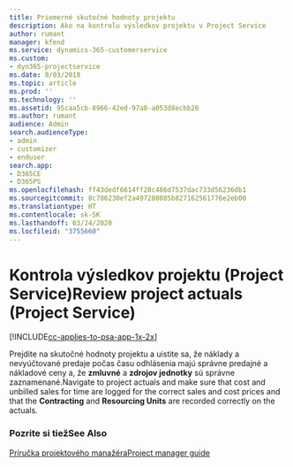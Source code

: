 ```yaml
---
title: Priemerné skutočné hodnoty projektu
description: Ako na kontrolu výsledkov projektu v Project Service
author: rumant
manager: kfend
ms.service: dynamics-365-customerservice
ms.custom:
- dyn365-projectservice
ms.date: 8/03/2018
ms.topic: article
ms.prod: ''
ms.technology: ''
ms.assetid: 95caa5cb-8966-42ed-97a8-a053d8ecbb26
ms.author: rumant
audience: Admin
search.audienceType:
- admin
- customizer
- enduser
search.app:
- D365CE
- D365PS
ms.openlocfilehash: ff43dedf6614ff28c486d7537dac733d56236db1
ms.sourcegitcommit: 8c786230ef2a497280885b827162561776e2eb00
ms.translationtype: HT
ms.contentlocale: sk-SK
ms.lasthandoff: 03/24/2020
ms.locfileid: "3755660"
---
```

# <a name="review-project-actuals-project-service"></a><span data-ttu-id="19e2b-103">Kontrola výsledkov projektu (Project Service)</span><span class="sxs-lookup"><span data-stu-id="19e2b-103">Review project actuals (Project Service)</span></span>

[!INCLUDE[cc-applies-to-psa-app-1x-2x](../includes/cc-applies-to-psa-app-1x-2x.md)]

<span data-ttu-id="19e2b-104">Prejdite na skutočné hodnoty projektu a uistite sa, že náklady a nevyúčtované predaje počas času odhlásenia majú správne predajné a nákladové ceny a, že **zmluvné** a **zdrojov jednotky** sú správne zaznamenané.</span><span class="sxs-lookup"><span data-stu-id="19e2b-104">Navigate to project actuals and make sure that cost and unbilled sales for time are logged for the correct sales and cost prices and that the **Contracting** and **Resourcing Units** are recorded correctly on the actuals.</span></span>  
  
### <a name="see-also"></a><span data-ttu-id="19e2b-105">Pozrite si tiež</span><span class="sxs-lookup"><span data-stu-id="19e2b-105">See Also</span></span>  
 [<span data-ttu-id="19e2b-106">Príručka projektového manažéra</span><span class="sxs-lookup"><span data-stu-id="19e2b-106">Project manager guide</span></span>](../project-service/project-manager-guide.md)
